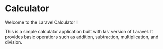 #  Calculator

Welcome to the Laravel Calculator !

This is a simple calculator application built with last version of Laravel. It provides basic operations such as addition, subtraction, multiplication, and division.

